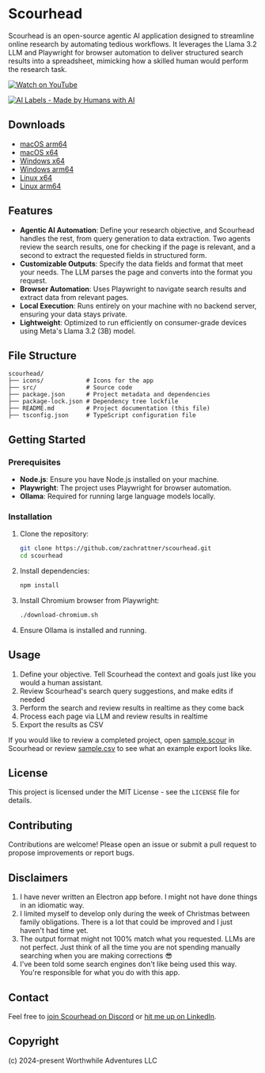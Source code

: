 # Scourhead

Scourhead is an open-source agentic AI application designed to streamline online research by automating tedious workflows. It leverages the Llama 3.2 LLM and Playwright for browser automation to deliver structured search results into a spreadsheet, mimicking how a skilled human would perform the research task.

[![Watch on YouTube](docs/scourhead-play.png)](https://www.youtube.com/watch?v=fwtTrSmRK34)

[![AI Labels - Made by Humans with AI](https://ailabels.org/badges/AI%20Labels%20-%20Human%20and%20AI.svg "Made By Humans with AI")](https://ailabels.org)

## Downloads
- [macOS arm64](https://scourhead.com/releases/Scourhead-arm64.dmg)
- [macOS x64](https://scourhead.com/releases/Scourhead-x64.dmg)
- [Windows x64](https://scourhead.com/releases/Scourhead-Setup-x64.exe)
- [Windows arm64](https://scourhead.com/releases/Scourhead-Setup-arm64.exe)
- [Linux x64](https://scourhead.com/releases/scourhead_amd64.deb)
- [Linux arm64](https://scourhead.com/releases/scourhead_arm64.deb)

## Features

- **Agentic AI Automation**: Define your research objective, and Scourhead handles the rest, from query generation to data extraction. Two agents review the search results, one for checking if the page is relevant, and a second to extract the requested fields in structured form.
- **Customizable Outputs**: Specify the data fields and format that meet your needs. The LLM parses the page and converts into the format you request.
- **Browser Automation**: Uses Playwright to navigate search results and extract data from relevant pages.
- **Local Execution**: Runs entirely on your machine with no backend server, ensuring your data stays private.
- **Lightweight**: Optimized to run efficiently on consumer-grade devices using Meta's Llama 3.2 (3B) model.

## File Structure

```
scourhead/
├── icons/            # Icons for the app
├── src/              # Source code
├── package.json      # Project metadata and dependencies
├── package-lock.json # Dependency tree lockfile
├── README.md         # Project documentation (this file)
├── tsconfig.json     # TypeScript configuration file
```

## Getting Started

### Prerequisites
- **Node.js**: Ensure you have Node.js installed on your machine.
- **Playwright**: The project uses Playwright for browser automation.
- **Ollama**: Required for running large language models locally.

### Installation
1. Clone the repository:
   ```bash
   git clone https://github.com/zachrattner/scourhead.git
   cd scourhead
   ```
2. Install dependencies:
   ```bash
   npm install
   ```
3. Install Chromium browser from Playwright:
   ```bash
   ./download-chromium.sh
   ```
4. Ensure Ollama is installed and running.

## Usage
1. Define your objective. Tell Scourhead the context and goals just like you would a human assistant.
2. Review Scourhead's search query suggestions, and make edits if needed
3. Perform the search and review results in realtime as they come back
4. Process each page via LLM and review results in realtime
5. Export the results as CSV 

If you would like to review a completed project, open [sample.scour](examples/sample.scour) in Scourhead or review [sample.csv](examples/sample.csv) to see what an example export looks like.

## License
This project is licensed under the MIT License - see the `LICENSE` file for details.

## Contributing
Contributions are welcome! Please open an issue or submit a pull request to propose improvements or report bugs.

## Disclaimers
1. I have never written an Electron app before. I might not have done things in an idiomatic way. 
2. I limited myself to develop only during the week of Christmas between family obligations. There is a lot that could be improved and I just haven't had time yet.
3. The output format might not 100% match what you requested. LLMs are not perfect. Just think of all the time you are not spending manually searching when you are making corrections 😎
4. I've been told some search engines don't like being used this way. You're responsible for what you do with this app. 

## Contact
Feel free to [join Scourhead on Discord](https://discord.gg/N9NKfSDWme) or [hit me up on LinkedIn](https://linkedin.com/in/zachrattner).

## Copyright
(c) 2024-present Worthwhile Adventures LLC
